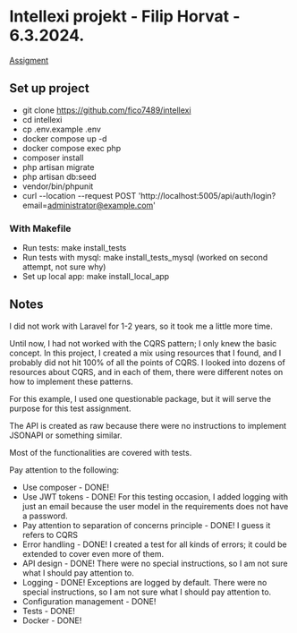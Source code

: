# Intellexi projekt - Filip Horvat - 6.3.2024.

[Assigment](/docs/assignment.docx)

## Set up project

- git clone https://github.com/fico7489/intellexi
- cd intellexi
- cp .env.example .env
- docker compose up -d
- docker compose exec php
- composer install
- php artisan migrate
- php artisan db:seed
- vendor/bin/phpunit
- curl --location --request POST 'http://localhost:5005/api/auth/login?email=administrator@example.com'

### With Makefile

- Run tests:  make install_tests
- Run tests with mysql:  make install_tests_mysql (worked on second attempt, not sure why)
- Set up local app: make install_local_app

## Notes

I did not work with Laravel for 1-2 years, so it took me a little more time.

Until now, I had not worked with the CQRS pattern; I only knew the basic concept.
In this project, I created a mix using resources that I found, and I probably did not hit 100% of all the points of CQRS. 
I looked into dozens of resources about CQRS, and in each of them, there were different notes on how to implement these patterns.

For this example, I used one questionable package, but it will serve the purpose for this test assignment.

The API is created as raw because there were no instructions to implement JSONAPI or something similar.

Most of the functionalities are covered with tests.


Pay attention to the following:
- Use composer - DONE!
- Use JWT tokens - DONE! For this testing occasion, I added logging with just an email because the user model in the requirements does not have a password.
- Pay attention to separation of concerns principle - DONE! I guess it refers to CQRS
- Error handling - DONE! I created a test for all kinds of errors; it could be extended to cover even more of them.
- API design - DONE! There were no special instructions, so I am not sure what I should pay attention to.
- Logging - DONE! Exceptions are logged by default. There were no special instructions, so I am not sure what I should pay attention to.
- Configuration management - DONE!
- Tests - DONE!
- Docker - DONE!

